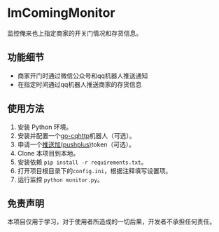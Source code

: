 # ImComingMonitor

监控俺来也上指定商家的开关门情况和存货信息。

## 功能细节

- 商家开门时通过微信公众号和qq机器人推送通知
- 在指定时间通过qq机器人推送商家的存货信息

## 使用方法

1. 安装 Python 环境。
2. 安装并配置一个[go-cqhttp](https://github.com/Mrs4s/go-cqhttp)机器人（可选）。
3. 申请一个[推送加(pushplus)](http://www.pushplus.plus/)token（可选）。
4. Clone 本项目到本地。
5. 安装依赖 `pip install -r requirements.txt`。
6. 打开项目根目录下的`config.ini`，根据注释填写设置项。
7. 运行监控 `python monitor.py`。

## 免责声明

本项目仅用于学习，对于使用者所造成的一切后果，开发者不承担任何责任。
